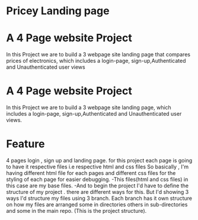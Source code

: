 # Pricey Landing page

# A 4 Page website Project

In this Project we are to build a 3 webpage site landing page that compares prices of electronics,
which includes a login-page, sign-up,Authenticated and Unauthenticated user views
# A 4 Page website Project

In this Project we are to build a 3 webpage site landing page,
which includes a login-page, sign-up,Authenticated and Unauthenticated user views.

# Feature
4 pages
login , sign up and landing page.
for this project each page is going to have it respective files i.e respective html and css files
So basically , I'm having different html file for each pages and different css files for the styling of each page for easier debugging. -This files(html and css files) in this case are my base files. -And to begin the project I'd have to define the structure of my project .
there are different ways for this.
But I'd showing 3 ways I'd structure my files using 3 branch.
Each branch has it own structure on how my files are arranged some in directories others in sub-directories and some in the main repo. (This is the project structure).
